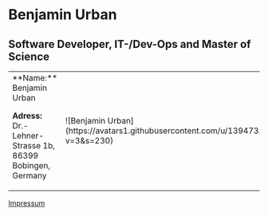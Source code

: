 # Benjamin Urban
## Software Developer, IT-/Dev-Ops and Master of Science

<table><tr><td>
**Name:**<br>
Benjamin Urban<br>

**Adress:**<br>
Dr.-Lehner-Strasse 1b, 86399 Bobingen, Germany<br>
</td><td>
![Benjamin Urban](https://avatars1.githubusercontent.com/u/1394732?v=3&s=230)
</td></tr></table>


[Impressum](Imprint.md)